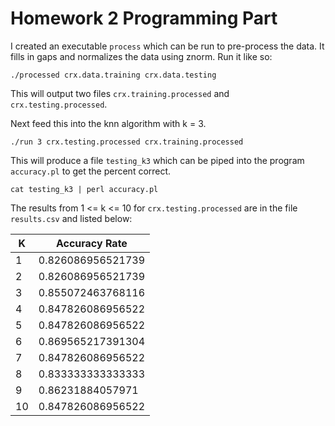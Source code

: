 # Homework 2 Programming Part

I created an executable `process` which can be run to pre-process the data. It fills in gaps and normalizes the data using znorm. Run it like so:

	./processed crx.data.training crx.data.testing

This will output two files `crx.training.processed` and `crx.testing.processed`. 

Next feed this into the knn algorithm with k = 3.

	./run 3 crx.testing.processed crx.training.processed

This will produce a file `testing_k3` which can be piped into the program `accuracy.pl` to get the percent correct.

	cat testing_k3 | perl accuracy.pl

The results from 1 <= k <= 10 for `crx.testing.processed` are in the file `results.csv` and listed below:


| K     | Accuracy Rate   |
| ----- | --------------- |
| 1 | 0.826086956521739 |
| 2 | 0.826086956521739 |
| 3 | 0.855072463768116 |
| 4 | 0.847826086956522 |
| 5 | 0.847826086956522 |
| 6 | 0.869565217391304 |
| 7 | 0.847826086956522 |
| 8 | 0.833333333333333 |
| 9 | 0.86231884057971 |
| 10 | 0.847826086956522 |